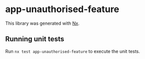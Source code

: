 # app-unauthorised-feature

This library was generated with [Nx](https://nx.dev).

## Running unit tests

Run `nx test app-unauthorised-feature` to execute the unit tests.
